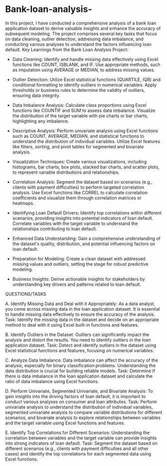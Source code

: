# Bank-loan-analysis-
In this project, I have conducted a comprehensive analysis of a bank loan application dataset to derive valuable insights and enhance the accuracy of subsequent modeling. The project comprises several key tasks that focus on data cleaning, outlier detection, addressing data imbalance, and conducting various analyses to understand the factors influencing loan default.
Key Learnings from the Bank Loan Analysis Project:

- Data Cleaning:
Identify and handle missing data effectively using Excel functions like COUNT, ISBLANK, and IF.
Use appropriate methods, such as imputation using AVERAGE or MEDIAN, to address missing values.

- Outlier Detection:
Utilize Excel statistical functions (QUARTILE, IQR) and conditional formatting to identify outliers in numerical variables.
Apply thresholds or business rules to determine the validity of outliers, ensuring data integrity.

- Data Imbalance Analysis:
Calculate class proportions using Excel functions like COUNTIF and SUM to assess data imbalance.  Visualize the distribution of the target variable with pie charts or bar charts, highlighting any imbalance.

- Descriptive Analysis:
Perform univariate analysis using Excel functions such as COUNT, AVERAGE, MEDIAN, and statistical functions to understand the distribution of individual variables.
Utilize Excel features like filters, sorting, and pivot tables for segmented and bivariate analysis.

- Visualization Techniques:
Create various visualizations, including histograms, bar charts, box plots, stacked bar charts, and scatter plots, to represent variable distributions and relationships.

- Correlation Analysis:
Segment the dataset based on scenarios (e.g., clients with payment difficulties) to perform targeted correlation analysis.
Use Excel functions like CORREL to calculate correlation coefficients and visualize them through correlation matrices or heatmaps.

- Identifying Loan Default Drivers:
Identify top correlations within different scenarios, providing insights into potential indicators of loan default.
Correlate variables with the target variable to understand the relationships contributing to loan default.

- Enhanced Data Understanding:
Gain a comprehensive understanding of the dataset's quality, distribution, and potential influencing factors on loan default.

- Preparation for Modeling:
Create a clean dataset with addressed missing values and outliers, setting the stage for robust predictive modeling.

- Business Insights:
Derive actionable insights for stakeholders by understanding key drivers and patterns related to loan default.


QUESTIONS/TASKS

A. Identify Missing Data and Deal with it Appropriately: As a data analyst, you come across missing data in the loan application dataset. It is essential to handle missing data effectively to ensure the accuracy of the analysis.
Task: Identify the missing data in the dataset and decide on an appropriate method to deal with it using Excel built-in functions and features.

B. Identify Outliers in the Dataset: Outliers can significantly impact the analysis and distort the results. You need to identify outliers in the loan application dataset.
Task: Detect and identify outliers in the dataset using Excel statistical functions and features, focusing on numerical variables.

C. Analyze Data Imbalance: Data imbalance can affect the accuracy of the analysis, especially for binary classification problems. Understanding the data distribution is crucial for building reliable models.
Task: Determine if there is data imbalance in the loan application dataset and calculate the ratio of data imbalance using Excel functions.

D. Perform Univariate, Segmented Univariate, and Bivariate Analysis: To gain insights into the driving factors of loan default, it is important to conduct various analyses on consumer and loan attributes.
Task: Perform univariate analysis to understand the distribution of individual variables, segmented univariate analysis to compare variable distributions for different scenarios, and bivariate analysis to explore relationships between variables and the target variable using Excel functions and features.

E. Identify Top Correlations for Different Scenarios: Understanding the correlation between variables and the target variable can provide insights into strong indicators of loan default.
Task: Segment the dataset based on different scenarios (e.g., clients with payment difficulties and all other cases) and identify the top correlations for each segmented data using Excel functions.
